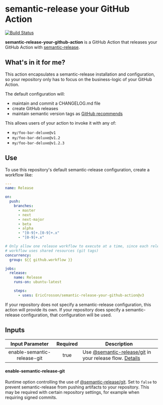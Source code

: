 # semantic-release your GitHub Action

[![Build Status]](https://github.com/EricCrosson/semantic-release-your-github-action/actions/workflows/release.yml)

[build status]: https://github.com/EricCrosson/semantic-release-your-github-action/actions/workflows/release.yml/badge.svg?event=push

**semantic-release-your-github-action** is a GitHub Action that releases your GitHub Action with [semantic-release].

[semantic-release]: https://github.com/semantic-release/semantic-release

## What's in it for me?

This action encapsulates a semantic-release installation and configuration, so your repository only has to focus on the business-logic of your GitHub Action.

The default configuration will:

- maintain and commit a CHANGELOG.md file
- create GitHub releases
- maintain semantic version tags as [GitHub recommends]

[github recommends]: https://docs.github.com/en/actions/creating-actions/releasing-and-maintaining-actions#example-developer-process

This allows users of your action to invoke it with any of:

- `my/foo-bar-deluxe@v1`
- `my/foo-bar-deluxe@v1.2`
- `my/foo-bar-deluxe@v1.2.3`

## Use

To use this repository's default semantic-release configuration, create a workflow like:

```yaml
---
name: Release

on:
  push:
    branches:
      - master
      - next
      - next-major
      - beta
      - alpha
      - "[0-9]+.[0-9]+.x"
      - "[0-9]+.x"

# Only allow one release workflow to execute at a time, since each release
# workflow uses shared resources (git tags)
concurrency:
  group: ${{ github.workflow }}

jobs:
  release:
    name: Release
    runs-on: ubuntu-latest

    steps:
      - uses: EricCrosson/semantic-release-your-github-action@v3
```

If your repository does not specify a semantic-release configuration, this action will provide its own.
If your repository does specify a semantic-release configuration, that configuration will be used.

## Inputs

|       Input Parameter       | Required | Description                                                                               |
| :-------------------------: | :------: | ----------------------------------------------------------------------------------------- |
| enable-semantic-release-git |   true   | Use [@semantic-release/git] in your release flow. [Details](#enable-semantic-release-git) |

[@semantic-release/git]: https://github.com/semantic-release/git

#### enable-semantic-release-git

Runtime option controlling the use of [@semantic-release/git].
Set to `false` to prevent semantic-release from pushing artifacts to your repository.
This may be required with certain repository settings, for example when requiring signed commits.
